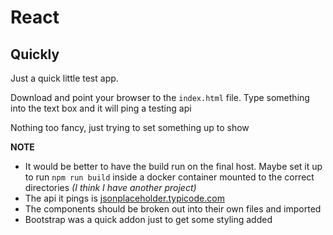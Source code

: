 # React
## Quickly

Just a quick little test app.

Download and point your browser to the `index.html` file. Type something into the text box and it will ping a testing api

Nothing too fancy, just trying to set something up to show

**NOTE**

- It would be better to have the build run on the final host. Maybe set it up to run `npm run build` inside a docker container mounted to the correct directories _(I think I have another project)_
- The api it pings is [jsonplaceholder.typicode.com](http://jsonplaceholder.typicode.com/)
- The components should be broken out into their own files and imported
- Bootstrap was a quick addon just to get some styling added
